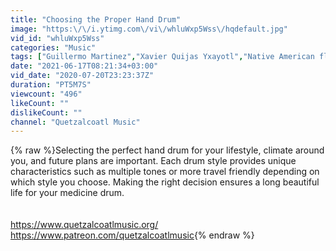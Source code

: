 ```yaml
---
title: "Choosing the Proper Hand Drum"
image: "https:\/\/i.ytimg.com\/vi\/whluWxp5Wss\/hqdefault.jpg"
vid_id: "whluWxp5Wss"
categories: "Music"
tags: ["Guillermo Martinez","Xavier Quijas Yxayotl","Native American flutes"]
date: "2021-06-17T08:21:34+03:00"
vid_date: "2020-07-20T23:23:37Z"
duration: "PT5M7S"
viewcount: "496"
likeCount: ""
dislikeCount: ""
channel: "Quetzalcoatl Music"
---
```

{% raw %}Selecting the perfect hand drum for your lifestyle, climate around you, and future plans are important. Each drum style provides unique characteristics such as multiple tones or more travel friendly depending on which style you choose. Making the right decision ensures a long beautiful life for your medicine drum.<br /><br /><br /><a rel="nofollow" target="blank" href="https://www.quetzalcoatlmusic.org/">https://www.quetzalcoatlmusic.org/</a><br /><a rel="nofollow" target="blank" href="https://www.patreon.com/quetzalcoatlmusic">https://www.patreon.com/quetzalcoatlmusic</a>{% endraw %}
